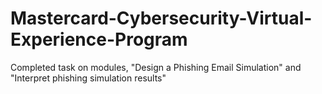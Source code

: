 # Mastercard-Cybersecurity-Virtual-Experience-Program
Completed task on modules, "Design a Phishing Email Simulation" and "Interpret phishing simulation results"
